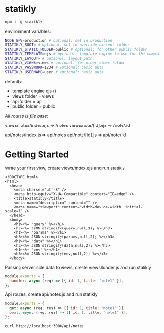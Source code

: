 # statikly

```js
npm i -g statikly
```

environment variables:

```sh
NODE_ENV=production # optional: set in production
STATIKLY_ROOT= # optional: set to override current folder
STATIKLY_STATIC_FOLDER=public # optional: for other public folder
STATIKLY_TEMPLATE=ejs # optional: template engine to use for the complete list @fastify/view
STATIKLY_LAYOUT= # optional: layout path
STATIKLY_VIEWS=views # optional: for other views folder
STATIKLY_PASSWORD=1234 # optional: basic auth
STATIKLY_USERNAME=user # optional: basic auth
```

defaults:

- template engine ejs ()
- views folder = views
- api folder = api
- public folder = public

_All routes is file base:_

views/notes/index.ejs => /notes
views/note/[id].ejs => /note/:id

api/notes/index.js => api/notes
api/note/[id].js => api/note/:id

# Getting Started

Write your first view, create views/index.ejs and run statikly

```ejs
<!DOCTYPE html>
<html>
  <head>
    <meta charset="utf-8" />
    <meta http-equiv="X-UA-Compatible" content="IE=edge" />
    <title>statikly</title>
    <meta name="description" content="" />
    <meta name="viewport" content="width=device-width, initial-scale=1" />
  </head>
  <body>
    <h1><%= "query" %></h1>
    <h3><%= JSON.stringify(query,null,2); %></h3>
    <h1><%= "params" %></h1>
    <h3><%= JSON.stringify(params,null,2); %></h3>
    <h1><%= "data" %></h1>
    <h3><%= JSON.stringify(data,null,2); %></h3>
    <h1><%= "env" %></h1>
    <h3><%= JSON.stringify(env,null,2); %></h3>
  </body>
```

Passing server side data to views, create views/loader.js and run statikly

```js
module.exports = {
  handler: async (req) => [{ id: 1, title: "note1" }],
};
```

Api routes, create api/notes.js and run statikly

```js
module.exports = {
  get: async (req, res) => [{ id: 1, title: "note1" }],
  post: async (req, res) => [{ id: 1, title: "note1" }],
};
```

```sh
curl http://localhost:3000/api/notes
```
